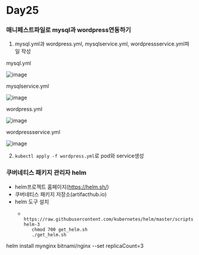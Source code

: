 # Day25

### 매니페스트파일로 mysql과 wordpress연동하기

1. mysql.yml과 wordpress.yml, mysqlservice.yml, wordpressservice.yml파일 작성

mysql.yml

![image](https://github.com/JoEunSae/Metanet-Internship/assets/83803199/fd0c8624-75f4-4d18-b99e-9bb1078e7cfb)

mysqlservice.yml

![image](https://github.com/JoEunSae/Metanet-Internship/assets/83803199/a93f712d-f98f-405d-8963-d6495e201cad)

wordpress.yml

![image](https://github.com/JoEunSae/Metanet-Internship/assets/83803199/b812a9ac-2701-4ed4-a7fa-b52a7600f6af)

wordpressservice.yml

![image](https://github.com/JoEunSae/Metanet-Internship/assets/83803199/a385b30f-f768-4add-94da-53f7cf52557c)

2. `kubectl apply -f wordpress.yml`로 pod와 service생성


### 쿠버네티스 패키지 관리자 helm

- helm프로젝트 홈페이지(https://helm.sh/)
- 쿠버네티스 패키지 저장소(artifacthub.io)
- helm 도구 설치
  - ```curl -fsSL -o get_helm.sh 
       https://raw.githubusercontent.com/kubernetes/helm/master/scripts/get-helm-3
       chmod 700 get_helm.sh
       ./get_helm.sh
    ```


helm install mynginx bitnami/nginx --set replicaCount=3
